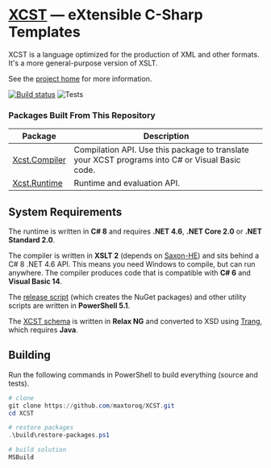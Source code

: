 ﻿[XCST] — eXtensible C-Sharp Templates
=====================================
XCST is a language optimized for the production of XML and other formats. It's a more general-purpose version of XSLT.

See the [project home][XCST] for more information.

[![Build status](https://ci.appveyor.com/api/projects/status/93bvxpo3x4bg2po8/branch/v1?svg=true)](https://ci.appveyor.com/project/maxtoroq/xcst/branch/v1) ![Tests](https://img.shields.io/appveyor/tests/maxtoroq/XCST/v1)

### Packages Built From This Repository

Package | Description
------- | -----------
[Xcst.Compiler] | Compilation API. Use this package to translate your XCST programs into C# or Visual Basic code.
[Xcst.Runtime] | Runtime and evaluation API.

System Requirements
-------------------
The runtime is written in **C# 8** and requires **.NET 4.6**, **.NET Core 2.0** or **.NET Standard 2.0**.

The compiler is written in **XSLT 2** (depends on [Saxon-HE]) and sits behind a C# 8 .NET 4.6 API. This means you need Windows to compile, but can run anywhere. The compiler produces code that is compatible with **C# 6** and **Visual Basic 14**.

The [release script](build/release.ps1) (which creates the NuGet packages) and other utility scripts are written in **PowerShell 5.1**.

The [XCST schema](schemas/xcst.rng) is written in **Relax NG** and converted to XSD using [Trang], which requires **Java**.

Building
--------
Run the following commands in PowerShell to build everything (source and tests).

```powershell
# clone
git clone https://github.com/maxtoroq/XCST.git
cd XCST

# restore packages
.\build\restore-packages.ps1

# build solution
MSBuild
```

[XCST]: https://maxtoroq.github.io/XCST/
[Xcst.Compiler]: https://www.nuget.org/packages/Xcst.Compiler
[Xcst.Runtime]: https://www.nuget.org/packages/Xcst.Runtime
[Xcst.Compiler-badge]: https://img.shields.io/nuget/v/Xcst.Compiler.svg
[Xcst.Runtime-badge]: https://img.shields.io/nuget/v/Xcst.Runtime.svg
[Saxon-HE]: http://saxon.sf.net/
[Trang]: https://github.com/relaxng/jing-trang
